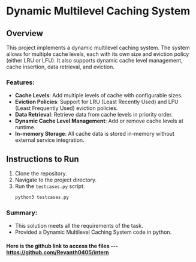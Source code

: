 # Dynamic Multilevel Caching System

## Overview

This project implements a dynamic multilevel caching system. The system allows for multiple cache levels, each with its own size and eviction policy (either LRU or LFU). It also supports dynamic cache level management, cache insertion, data retrieval, and eviction.

### Features:
- **Cache Levels**: Add multiple levels of cache with configurable sizes.
- **Eviction Policies**: Support for LRU (Least Recently Used) and LFU (Least Frequently Used) eviction policies.
- **Data Retrieval**: Retrieve data from cache levels in priority order.
- **Dynamic Cache Level Management**: Add or remove cache levels at runtime.
- **In-memory Storage**: All cache data is stored in-memory without external service integration.

## Instructions to Run

1. Clone the repository.
2. Navigate to the project directory.
3. Run the `testcases.py` script:
   ```bash
   python3 testcases.py


### Summary:

- This solution meets all the requirements of the task.
- Provided a Dynamic Multilevel Caching System code in python.

#### Here is the github link to access the files --- https://github.com/Revanth0405/intern
